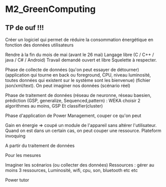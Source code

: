 # M2_GreenComputing

## TP de ouf !!!

Créer un logiciel qui permet de réduire la consommation énergétique en fonction des données utilisateurs

Rendre à la fin du mois de mai (avant le 26 mai)
Langage libre (C / C++ / java / C# / Android)
Travail demandé ouvert et libre
Squelette à respecter.

Phase de collecte de données (qu'on peut essayer de détourner)  (application qui tourne en back ou foreground, CPU, niveau luminosité, toutes données qui existent sur le système sont les bienvenue) (fichier json/xml/text). On peut imaginer nos données (scénario réel)

Phase de traitement de données (réseau de neuronne, réseau baesien, prédiction (GSP, generalize, Sequenced,pattern) : WEKA choisir 2 algorithmes au moins, GSP Et classifier(cluster)

Phase d'application de Power Management, couper ce qu'on peut



Gain en énergie => coupé un module de l'appareil sans altérer l'utilisateur. Quand on est dans un certain cas, on peut couper une ressource. Plateform invoquing

A partir du traitement de données

Pour les mesures

Imaginer les scénarios (ou collecter des données)
Ressources : gérer au moins 3 ressources, Luminosité, wifi, cpu, son, bluetooth etc etc


Power tutor
